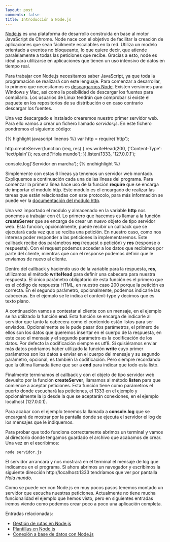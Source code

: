 ```yaml
---
layout: post
comments: false
title: Introducción a Node.js
---
```


[Node.js](http://nodejs.org) es una plataforma de desarrollo construida en base al motor JavaScript de Chrome. Node nace con el objetivo de facilitar la creación de aplicaciones que sean fácilmente escalables en la red. Utiliza un modelo orientado a eventos no bloqueante, lo que quiere decir, que atiende paralelamente a todas las peticiones que recibe. Gracias a esto, node es ideal para utilizarse en aplicaciones que tienen un uso intensivo de datos en tiempo real.

Para trabajar con Node.js necesitamos saber JavaScript, ya que toda la programación se realizará con este lenguaje. Para comenzar a desarrollar, lo primero que necesitamos es [descargarnos Node](http://nodejs.org/#download). Existen versiones para Windows y Mac, así como la posibilidad de descargar los fuentes para compilarlo. Los usuarios de Linux tendrán que comprobar si existe el paquete en los repositorios de su distribución o en caso contrario descargar los fuentes.

Una vez descargado e instalado crearemos nuestro primer servidor web. Para ello vamos a crear un fichero llamado *servidor.js*. En este fichero pondremos el siguiente código:

<!--more-->

{% highlight javascript linenos %}
var http = require('http');

http.createServer(function (req, res) {
    res.writeHead(200, {'Content-Type': 'text/plain'});
    res.end('Hola mundo');
}).listen(1333, '127.0.0.1');

console.log('Servidor en marcha');
{% endhighlight %}

Simplemente con estas 6 líneas ya tenemos un servidor web montado. Expliquemos a continuación cada una de las líneas del programa. Para comenzar la primera línea hace uso de la función **require** que se encarga de importar el modulo http. Este modulo es el encargado de realizar las tareas que están relacionadas con este protocolo, para más información se puede ver la [documentación del modulo http](http://nodejs.org/api/http.html).

Una vez importado el modulo y almacenado en la variable **http** nos ponemos a trabajar con él. Lo primero que hacemos es llamar a la función **createServer** que se encarga de crear un nuevo objeto de tipo servidor web. Esta función, opcionalmente, puede recibir un callback que se ejecutará cada vez que se reciba una petición. En nuestro caso, como nos interesa poder responder a las peticiones la implementaremos. Este callback recibe dos parámetros **req** (request o petición) y **res** (response o respuesta). Con el request podemos acceder a los datos que recibimos por parte del cliente, mientras que con el response podemos definir que le enviamos de nuevo al cliente.

Dentro del callback y haciendo uso de la variable para la respuesta, **res**, utilizamos el método **writeHead** para definir una cabecera para nuestra respuesta. El único parámetro obligatorio de esta función es el primero que es el código de respuesta HTML, en nuestro caso 200 porque la petición es correcta. En el segundo parámetro, opcionalmente, podemos indicarle las cabeceras. En el ejemplo se le indica el content-type y decimos que es texto plano.

A continuación vamos a contestar al cliente con un mensaje, en el ejemplo se ha utilizado la función **end**. Esta función se encarga de indicarle al servidor que tanto la cabecera como el contenido están listos para ser enviados. Opcionalmente se le pude pasar dos parámetros, el primero de ellos son los datos que queremos insertar en el cuerpo de la respuesta, en este caso el mensaje y el segundo parámetro es la codificación de los datos. Por defecto la codificación siempre es utf8. Si quisiéramos enviar más datos podríamos haber utilizado la función **write** cuyo primer parámetros son los datos a enviar en el cuerpo del mensaje y su segundo parámetro, opcional, es también la codificación. Pero siempre recordando que la última llamada tiene que ser a **end** para indicar que todo esta listo.

Finalmente terminamos el callback y con el objeto de tipo servidor web devuelto por la función **createServer**, llamamos al método **listen** para que comience a aceptar peticiones. Esta función tiene como parámetros el puerto donde escuchará las peticiones, el 1333 en el ejemplo y opcionalmente la ip desde la que se aceptarán conexiones, en el ejemplo localhost (127.0.0.1).

Para acabar con el ejemplo tenemos la llamada a **console.log** que se encargará de mostrar por la pantalla donde se ejecuta el servidor el log de los mensajes que le indiquemos.

Para probar que todo funciona correctamente abrimos un terminal y vamos al directorio donde tengamos guardado el archivo que acabamos de crear. Una vez en el escribimos:

    node servidor.js

El servidor arrancará y nos mostrará en el terminal el mensaje de log que indicamos en el programa. Si ahora abrimos un navegador y escribimos la siguiente dirección http://localhost:1333 tendríamos que ver por pantalla *Hola mundo*.

Como se puede ver con Node.js en muy pocos pasos tenemos montado un servidor que escucha nuestras peticiones. Actualmente no tiene mucha funcionalidad el ejemplo que hemos visto, pero en siguientes entradas iremos viendo como podemos crear poco a poco una aplicación completa.

Entradas relacionadas:

* [Gestión de rutas en Node.js](/2012/06/16/gestion-de-rutas-nodejs.html)
* [Plantillas en Node.js](/2012/07/12/plantillas-nodejs.html)
* [Conexión a base de datos con Node.js](/2012/08/28/conexion-base-datos-nodejs.html)